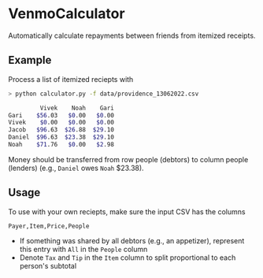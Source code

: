 # VenmoCalculator

Automatically calculate repayments between friends from itemized receipts.

## Example

Process a list of itemized reciepts with

```zsh
> python calculator.py -f data/providence_13062022.csv

         Vivek    Noah    Gari
Gari    $56.03   $0.00   $0.00
Vivek    $0.00   $0.00   $0.00
Jacob   $96.63  $26.88  $29.10
Daniel  $96.63  $23.38  $29.10
Noah    $71.76   $0.00   $2.98
```

Money should be transferred from row people (debtors) to column people (lenders) (e.g., `Daniel` owes `Noah` $23.38).

## Usage

To use with your own reciepts, make sure the input CSV has the columns
```
Payer,Item,Price,People
```
- If something was shared by all debtors (e.g., an appetizer), represent this entry with `All` in the `People` column
- Denote `Tax` and `Tip` in the `Item` column to split proportional to each person's subtotal
